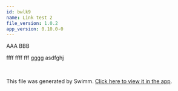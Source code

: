 ```yaml
---
id: bwlk9
name: Link test 2
file_version: 1.0.2
app_version: 0.10.0-0
---
```


AAA BBB

ffff ffff fff gggg asdfghj

<br/>

This file was generated by Swimm. [Click here to view it in the app](http://localhost:5001/repos/ls4DA2fLasmQuEbT4ipw/docs/bwlk9).